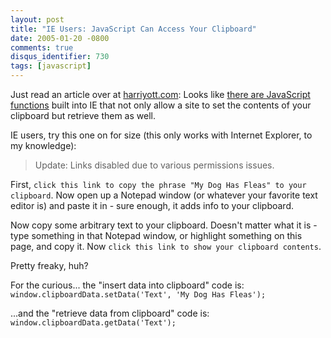 ```yaml
---
layout: post
title: "IE Users: JavaScript Can Access Your Clipboard"
date: 2005-01-20 -0800
comments: true
disqus_identifier: 730
tags: [javascript]
---
```

Just read an article over at [harriyott.com](http://www.harriyott.com):
Looks like [there are JavaScript
functions](http://www.harriyott.com/2005/01/javascript-clipboard-control.aspx)
built into IE that not only allow a site to set the contents of your
clipboard but retrieve them as well.

 IE users, try this one on for size (this only works with Internet
Explorer, to my knowledge):

> Update: Links disabled due to various permissions issues.

 First, `click this link to copy the phrase "My Dog Has Fleas" to your
clipboard`. Now open up a Notepad window (or whatever your favorite
text editor is) and paste it in - sure enough, it adds info to your
clipboard.

 Now copy some arbitrary text to your clipboard. Doesn't matter what it
is - type something in that Notepad window, or highlight something on
this page, and copy it. Now `click this link to show your clipboard
contents`.

 Pretty freaky, huh?

 For the curious... the "insert data into clipboard" code is:
 `window.clipboardData.setData('Text', 'My Dog Has Fleas');`

 ...and the "retrieve data from clipboard" code is:
 `window.clipboardData.getData('Text');`
